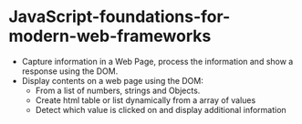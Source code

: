# JavaScript-foundations-for-modern-web-frameworks


* Capture information in a Web Page, process the information and show a response using the DOM.
* Display contents on a web page using the DOM: 
  * From a list of numbers, strings and Objects. 
  * Create html table or list dynamically from a array of values 
  * Detect which value is clicked on and display additional information 
